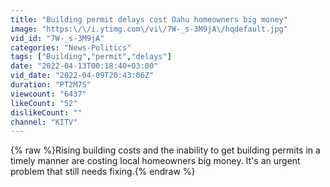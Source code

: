 ```yaml
---
title: "Building permit delays cost Oahu homeowners big money"
image: "https:\/\/i.ytimg.com\/vi\/7W-_s-3M9jA\/hqdefault.jpg"
vid_id: "7W-_s-3M9jA"
categories: "News-Politics"
tags: ["Building","permit","delays"]
date: "2022-04-13T00:18:40+03:00"
vid_date: "2022-04-09T20:43:06Z"
duration: "PT2M7S"
viewcount: "6437"
likeCount: "52"
dislikeCount: ""
channel: "KITV"
---
```

{% raw %}Rising building costs and the inability to get building permits in a timely manner are costing local homeowners big money. It's an urgent problem that still needs fixing.{% endraw %}
